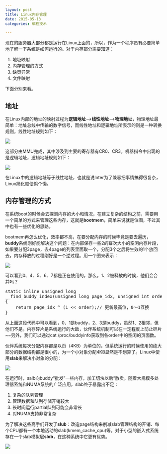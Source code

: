 ```yaml
---
layout: post
title: Linux内存管理
date: 2015-05-13
categories: 编程技术

---
```


现在的服务器大部分都是运行在Linux上面的，所以，作为一个程序员有必要简单地了解一下系统是如何运行的。对于内存部分需要知道：

1. 地址映射
2. 内存管理的方式
3. 缺页异常
4. 文件映射

下面分别来看。

## 地址

在Linux内部的地址的映射过程为**逻辑地址**-->**线性地址**-->**物理地址**，物理地址最简单：地址总线中传输的数字信号，而线性地址和逻辑地址所表示的则是一种转换规则，线性地址规则如下：

![](http://7xiz10.com1.z0.glb.clouddn.com/Linux内存-线性地址.png)

这部分由MMU完成，其中涉及到主要的寄存器有CR0、CR3。机器指令中出现的是逻辑地址，逻辑地址规则如下：

![](http://7xiz10.com1.z0.glb.clouddn.com/Linux内存-逻辑地址.png)

在Linux中的逻辑地址等于线性地址，也就是说Inter为了兼容把事情搞得很复杂，Linux简化顺便偷个懒。

## 内存管理的方式

在系统boot的时候会去探测内存的大小和情况，在建立复杂的结构之前，需要用一个简单的方式来管理这些内存，这就是**bootmem**，简单来说就是位图，不过其中也有一些优化的思路。

bootmem再怎么优化，效率都不高，在要分配内存的时候毕竟是要去遍历，**buddy**系统刚好能解决这个问题：在内部保存一些2的幂次大小的空闲内存片段，如果要分配3page，去4page的列表里面取一个，分配3个之后将生效的1个放回去，内存释放的过程刚好是一个逆过程。用一个图来表示：

![](http://7xiz10.com1.z0.glb.clouddn.com/Linux内存-伙伴系统.png)

可以看到0、4、5、6、7都是正在使用的，那么，1、2被释放的时候，他们会合并吗？

<pre class="prettyprint">
static inline unsigned long
__find_buddy_index(unsigned long page_idx, unsigned int order)
{
    return page_idx ^ (1 &lt;&lt; order);// 更新最高位，0～1互换
}
</pre>

从上面这段代码中可以看到，0、1是buddy，2、3是buddy，虽然1、2相邻，但他们不是。内存碎片是系统运行的大敌，伙伴系统机制可以在一定程度上防止碎片~~另外，我们可以通过cat /proc/buddyinfo获取到各order中的空闲的页面数。

伙伴系统每次分配内存都是以页（4KB）为单位的，但系统运行的时候使用的绝大部分的数据结构都是很小的，为一个小对象分配4KB显然是不划算了。Linux中使用**slab**来解决小对象的分配：

![](http://)

在运行时，salb向buddy“批发”一些内存，加工切块以后“散卖。随着大规模多处理器系统和NUMA系统的广泛应用，slab终于暴露出不足：

1. 复杂的队列管理
2. 管理数据和队列存储开销较大
3. 长时间运行partial队列可能会非常长
4. 对NUMA支持非常复杂

为了解决这些高手们开发了**slub**：改造page结构来削减slab管理结构的开销、每个CPU都有一个本地活动的slab(kmem_cache_cpu)等。对于小型的嵌入式系统存在一个slab模拟层**slob**，在这种系统中它更有优势。




![](http://7xiz10.com1.z0.glb.clouddn.com/Linux内存-ALL.png)











